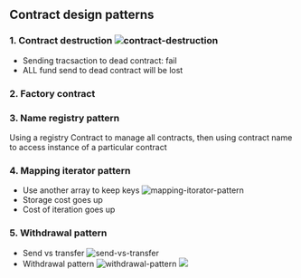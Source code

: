 ## Contract design patterns
### 1. Contract destruction ![contract-destruction](https://i.imgur.com/DT2hfD0.jpg)
- Sending tracsaction to dead contract: fail
- ALL fund send to dead contract will be lost
### 2. Factory contract
### 3. Name registry pattern
Using a registry Contract to manage all contracts, then using contract name to access instance of a particular contract
### 4. Mapping iterator pattern
- Use another array to keep keys ![mapping-itorator-pattern](https://i.imgur.com/FZPwB1Tg.jpg)
- Storage cost goes up
- Cost of iteration goes up
### 5. Withdrawal pattern
- Send vs transfer ![send-vs-transfer](https://i.imgur.com/wzaCgxO.jpg)
- Withdrawal pattern ![withdrawal-pattern](https://i.imgur.com/0lYuucS.jpg)
![](https://i.imgur.com/m5wyFD1.jpg)
